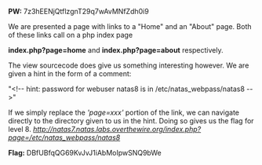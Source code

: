 **PW:** 7z3hEENjQtflzgnT29q7wAvMNfZdh0i9

We are presented a page with links to a "Home" and an "About" page.
Both of these links call on a php index page

**index.php?page=home** and **index.php?page=about** respectively.

The view sourcecode does give us something interesting however. We are given a hint in the form of a comment: 

"\<!-- hint: password for webuser natas8 is in /etc/natas_webpass/natas8 \-->"

If we simply replace the *'page=xxx'* portion of the link, we can navigate directly to the directory given to us in the hint.
Doing so gives us the flag for level 8. *http://natas7.natas.labs.overthewire.org/index.php?page=/etc/natas_webpass/natas8*

**Flag:** DBfUBfqQG69KvJvJ1iAbMoIpwSNQ9bWe
